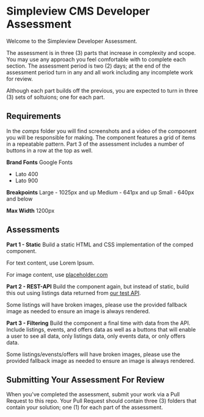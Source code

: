 Simpleview CMS Developer Assessment
======
Welcome to the Simpleview Developer Assessment.

The assessment is in three (3) parts that increase in complexity and scope. You may use any approach you feel comfortable with to complete each section. The assessment period is two (2) days; at the end of the assessment period turn in any and all work including any incomplete work for review.

Although each part builds off the previous, you are expected to turn in three (3) sets of soltuions; one for each part.

Requirements
------
In the *comps* folder you will find screenshots and a video of the component you will be responsible for making. The component features a grid of items in a repeatable pattern. Part 3 of the assessment includes a number of buttons in a row at the top as well.

**Brand Fonts**
Google Fonts
* Lato 400
* Lato 900

**Breakpoints**
Large - 1025px and up
Medium - 641px and up
Small - 640px and below

**Max Width**
1200px

Assessments
------
**Part 1 - Static**
Build a static HTML and CSS implementation of the comped component.

For text content, use Lorem Ipsum.

For image content, use [placeholder.com](https://placeholder.com/)

**Part 2 - REST-API**
Build the component again, but instead of static, build this out using listings data returned from [our test API](https://sv-reqres.now.sh).

Some listings will have broken images, please use the provided fallback image as needed to ensure an image is always rendered.

**Part 3 - Filtering**
Build the component a final time with data from the API. Include listings, events, and offers data as well as a buttons that will enable a user to see all data, only listings data, only events data, or only offers data.

Some listings/evensts/offers will have broken images, please use the provided fallback image as needed to ensure an image is always rendered.

Submitting Your Assessment For Review
------
When you've completed the assessment, submit your work via a Pull Request to this repo. Your Pull Request should contain three (3) folders that contain your solution; one (1) for each part of the assessment.
